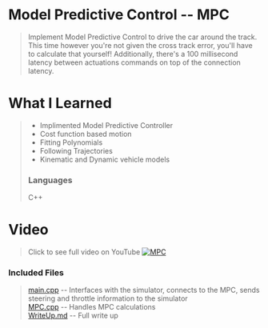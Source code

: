 # Model Predictive Control -- MPC
> Implement Model Predictive Control to drive the car around the track.
This time however you're not given the cross track error, you'll have to
calculate that yourself! Additionally, there's a 100 millisecond latency
between actuations commands on top of the connection latency.

# What I Learned
> - Implimented Model Predictive Controller
> - Cost function based motion
> - Fitting Polynomials
> - Following Trajectories
> - Kinematic and Dynamic vehicle models
> ### Languages
> C++

# Video
> Click to see full video on YouTube
[![MPC](images/myFile.gif)](https://youtu.be/Fps7wlI__2E "Model Predictive Control")

### Included Files
> [main.cpp](src/main.cpp) -- Interfaces with the simulator, connects to the MPC, sends steering and throttle information to the simulator  
> [MPC.cpp](src/MPC.cpp) -- Handles MPC calculations  
> [WriteUp.md](WriteUp.md) -- Full write up  
